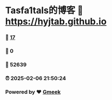 # Tasfa1tals的博客 :link: https://hyjtab.github.io 
### :page_facing_up: [17](https://hyjtab.github.io/tag.html) 
### :speech_balloon: 0 
### :hibiscus: 52639 
### :alarm_clock: 2025-02-06 21:50:24 
### Powered by :heart: [Gmeek](https://github.com/Meekdai/Gmeek)
